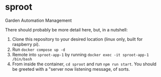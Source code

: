 # sproot

Garden Automation Management

There should probably be more detail here, but, in a nutshell:

1. Clone this repository to your desired location (linux only, built for raspberry pi).
2. Run `docker compose up -d`
3. Remote into `sproot-app-1` by running `docker exec -it sproot-app-1 /bin/bash`
4. From inside the container, `cd sproot` and run `npm run start`. You should be greeted with a "server now listening message, of sorts.
